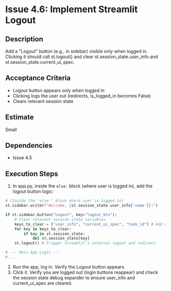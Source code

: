 # Issue 4.6: Implement Streamlit Logout

## Description
Add a "Logout" button (e.g., in sidebar) visible only when logged in. Clicking it should call st.logout() and clear st.session_state.user_info and st.session_state.current_ui_spec.

## Acceptance Criteria
- Logout button appears only when logged in
- Clicking logs the user out (redirects, is_logged_in becomes False)
- Clears relevant session state

## Estimate
Small

## Dependencies
- Issue 4.5

## Execution Steps
1. In app.py, inside the `else:` block (where user is logged in), add the logout button logic:
```python
# (Inside the 'else:' block where user is logged in)
st.sidebar.write(f"Welcome, {st.session_state.user_info['name']}!")

if st.sidebar.button("Logout", key="logout_btn"):
    # Clear relevant session state variables
    keys_to_clear = ["user_info", "current_ui_spec", "task_id"] # Add others as needed
    for key in keys_to_clear:
        if key in st.session_state:
            del st.session_state[key]
    st.logout() # Trigger Streamlit's internal logout and redirect

# --- Main App Logic ---
# ...
```

2. Run the app, log in. Verify the Logout button appears.
3. Click it. Verify you are logged out (login buttons reappear) and check the session state debug expander to ensure user_info and current_ui_spec are cleared.
